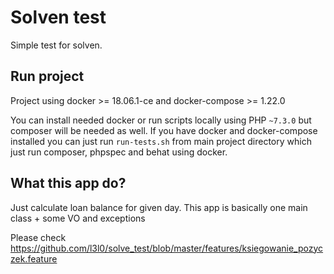 # Solven test

Simple test for solven.

## Run project

Project using docker >= 18.06.1-ce and docker-compose >= 1.22.0

You can install needed docker or run scripts locally using PHP `~7.3.0` but composer will be needed as well.
If  you have docker and docker-compose installed you can just run `run-tests.sh` from main project directory which
just run composer, phpspec and behat using docker.


## What this app do?

Just calculate loan balance for given day.
This app is basically one main class + some VO and exceptions

Please check https://github.com/l3l0/solve_test/blob/master/features/ksiegowanie_pozyczek.feature
